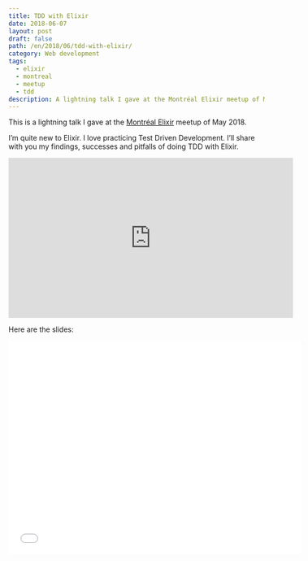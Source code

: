 ```yaml
---
title: TDD with Elixir
date: 2018-06-07
layout: post
draft: false
path: /en/2018/06/tdd-with-elixir/
category: Web development
tags:
  - elixir
  - montreal
  - meetup
  - tdd
description: A lightning talk I gave at the Montréal Elixir meetup of May 2018.
---
```


This is a lightning talk I gave at the [Montréal Elixir](https://www.meetup.com/fr-FR/montrealelixir/events/249752679/) meetup of May 2018.

I’m quite new to Elixir.
I love practicing Test Driven Development.
I’ll share with you my findings, successes and pitfalls of doing TDD with Elixir.

<iframe width="560" height="315" src="https://www.youtube-nocookie.com/embed/HlGaHZWqItU" frameborder="0" allow="accelerometer; autoplay; encrypted-media; gyroscope; picture-in-picture" allowfullscreen></iframe>

Here are the slides:

<iframe src="//slides.com/nicoespeon/tdd-with-elixir/embed" width="576" height="420" scrolling="no" frameborder="0" webkitallowfullscreen mozallowfullscreen allowfullscreen></iframe>
